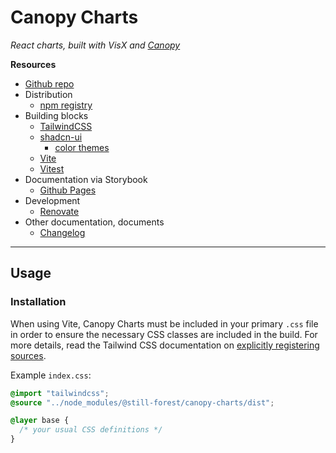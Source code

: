 # Canopy Charts

_React charts, built with VisX and [Canopy](https://github.com/still-forest/canopy)_

**Resources**

- [Github repo](https://github.com/still-forest/canopy-charts)
- Distribution
  - [npm registry](https://www.npmjs.com/package/@still-forest/canopy-charts)
- Building blocks
  - [TailwindCSS](https://tailwindcss.com/docs)
  - [shadcn-ui](https://ui.shadcn.com/docs/)
    - [color themes](https://ui.shadcn.com/colors)
  - [Vite](https://vite.dev/guide/)
  - [Vitest](https://vitest.dev/guide/)
- Documentation via Storybook
  - [Github Pages](https://still-forest.github.io/canopy-charts/)
- Development
  - [Renovate](https://developer.mend.io/github/still-forest/canopy-charts)
- Other documentation, documents
  - [Changelog](./CHANGELOG.md)

---

## Usage

### Installation

When using Vite, Canopy Charts must be included in your primary `.css` file in order to ensure the necessary CSS classes are included in the build. For more details, read the Tailwind CSS documentation on [explicitly registering sources](https://tailwindcss.com/docs/detecting-classes-in-source-files#explicitly-registering-sources).

Example `index.css`:

```css
@import "tailwindcss";
@source "../node_modules/@still-forest/canopy-charts/dist";

@layer base {
  /* your usual CSS definitions */
}
```
